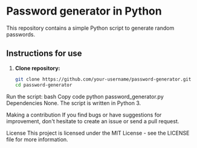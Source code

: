 # Password generator in Python

This repository contains a simple Python script to generate random passwords.

## Instructions for use

1. **Clone repository:**
    ```bash
    git clone https://github.com/your-username/password-generator.git
    cd password-generator
Run the script:
bash
Copy code
python password_generator.py
Dependencies
None. The script is written in Python 3.

Making a contribution
If you find bugs or have suggestions for improvement, don't hesitate to create an issue or send a pull request.

License
This project is licensed under the MIT License - see the LICENSE file for more information.
